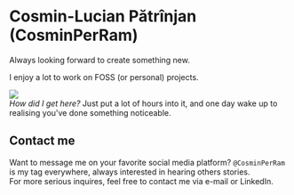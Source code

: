 # Cosmin-Lucian Pătrînjan (CosminPerRam)

Always looking forward to create something new.

I enjoy a lot to work on FOSS (or personal) projects.  

<img src="https://github-readme-stats.vercel.app/api?username=cosminperram&theme=dark&show_icons=true&hide_rank=true&hide_title=true"></img>  
*How did I get here?* Just put a lot of hours into it, and one day wake up to realising you've done something noticeable.

## Contact me
Want to message me on your favorite social media platform? `@CosminPerRam` is my tag everywhere, always interested in hearing others stories.  
For more serious inquires, feel free to contact me via e-mail or LinkedIn.
